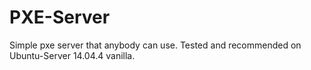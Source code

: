 # PXE-Server
Simple pxe server that anybody can use. Tested and recommended on Ubuntu-Server 14.04.4 vanilla.

